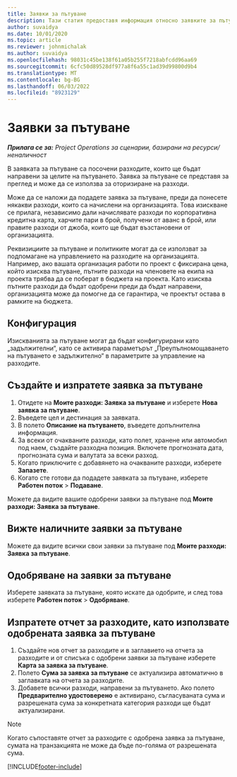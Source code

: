 ```yaml
---
title: Заявки за пътуване
description: Тази статия предоставя информация относно заявките за пътуване.
author: suvaidya
ms.date: 10/01/2020
ms.topic: article
ms.reviewer: johnmichalak
ms.author: suvaidya
ms.openlocfilehash: 98031c45be138f61a05b255f7218abfcdd96aa69
ms.sourcegitcommit: 6cfc50d89528df977a8f6a55c1ad39d99800d9b4
ms.translationtype: MT
ms.contentlocale: bg-BG
ms.lasthandoff: 06/03/2022
ms.locfileid: "8923129"
---
```

# <a name="travel-requisitions"></a>Заявки за пътуване

_**Прилага се за:** Project Operations за сценарии, базирани на ресурси/неналичност_

В заявката за пътуване са посочени разходите, които ще бъдат направени за целите на пътуването. Заявка за пътуване се представя за преглед и може да се използва за оторизиране на разходи.

Може да се наложи да подадете заявка за пътуване, преди да понесете някакви разходи, които са начислени на организацията. Това изискване се прилага, независимо дали начислявате разходи по корпоративна кредитна карта, харчите пари в брой, получени от аванс в брой, или правите разходи от джоба, които ще бъдат възстановени от организацията.

Реквизициите за пътуване и политиките могат да се използват за подпомагане на управлението на разходите на организацията. Например, ако вашата организация работи по проект с фиксирана цена, който изисква пътуване, пътните разходи на членовете на екипа на проекта трябва да се поберат в бюджета на проекта. Като изисква пътните разходи да бъдат одобрени преди да бъдат направени, организацията може да помогне да се гарантира, че проектът остава в рамките на бюджета.

## <a name="configuration"></a>Конфигурация 

Изискванията за пътуване могат да бъдат конфигурирани като „задължителни“, като се активира параметърът „Преупълномощаването на пътуването е задължително“ в параметрите за управление на разходите. 

## <a name="create-and-submit-a-travel-requisition"></a>Създайте и изпратете заявка за пътуване

1. Отидете на **Моите разходи: Заявка за пътуване** и изберете **Нова заявка за пътуване**.
2. Въведете цел и дестинация за заявката.
3. В полето **Описание на пътуването**, въведете допълнителна информация. 
4. За всеки от очакваните разходи, като полет, хранене или автомобил под наем, създайте разходна позиция. Включете прогнозната дата, прогнозната сума и валутата за всеки разход. 
5. Когато приключите с добавянето на очакваните разходи, изберете **Запазете**.
6. Когато сте готови да подадете заявката за пътуване, изберете **Работен поток** > **Подаване**.

Можете да видите вашите одобрени заявки за пътуване под **Моите разходи: Заявка за пътуване**. 

## <a name="view-available-travel-requisitions"></a>Вижте наличните заявки за пътуване

Можете да видите всички свои заявки за пътуване под **Моите разходи: Заявка за пътуване**.

## <a name="approve-travel-requisitions"></a>Одобряване на заявки за пътуване

Изберете заявката за пътуване, която искате да одобрите, и след това изберете **Работен поток** > **Одобряване**.  

## <a name="submit-an-expense-report-using-your-approved-travel-requisition"></a>Изпратете отчет за разходите, като използвате одобрената заявка за пътуване

1. Създайте нов отчет за разходите и в заглавието на отчета за разходите и от списъка с одобрени заявки за пътуване изберете **Карта за заявка за пътуване**.
2. Полето **Сума за заявка за пътуване** се актуализира автоматично в заглавката на отчета за разходите.
3. Добавете всички разходи, направени за пътуването. Ако полето **Предварително удостоверено** е активирано, съгласуваната сума и разрешената сума за конкретната категория разходи ще бъдат актуализирани.

> [!NOTE]
> Когато съпоставяте отчет за разходите с одобрена заявка за пътуване, сумата на транзакцията не може да бъде по-голяма от разрешената сума. 


[!INCLUDE[footer-include](../includes/footer-banner.md)]